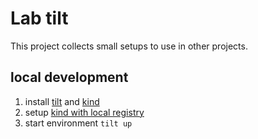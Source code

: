 # Lab tilt

This project collects small setups to use in other projects.

## local development

1. install [tilt](https://docs.tilt.dev/install.html) and [kind](https://kind.sigs.k8s.io/docs/user/quick-start/#installation)
2. setup [kind with local registry](https://github.com/tilt-dev/kind-local#how-to-try-it)
3. start environment `tilt up`
